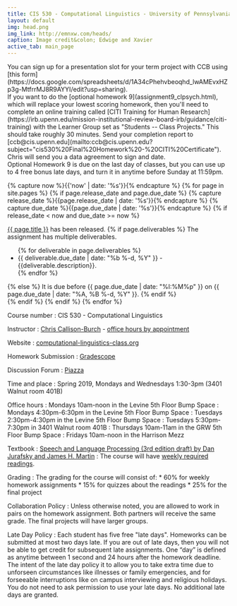 ```yaml
---
title: CIS 530 - Computational Linguistics - University of Pennsylvania
layout: default
img: head.png
img_link: http://emnxw.com/heads/
caption: Image credit&colon; Edwige and Xavier
active_tab: main_page 
---
```



<div class="alert alert-danger" markdown="1">
You can sign up for a presentation slot for your term project with CCB using [this form](https://docs.google.com/spreadsheets/d/1A34cPhehvbeoqhd_lwAMEvxHZp3g-MtfrrMJ8R9AYYI/edit?usp=sharing).
</div>


<div class="alert alert-success" markdown="1">
If you want to do the [optional homework 9](assignment9_clpsych.html), which will replace your lowest scoring homework, then you'll need to complete an online training called [CITI Training for Human Research](https://irb.upenn.edu/mission-institutional-review-board-irb/guidance/citi-training) with the Learner Group set as "Students -- Class Projects." This should take roughly 30 minutes. Send your completion report to [ccb@cis.upenn.edu](mailto:ccb@cis.upenn.edu?subject="cis530%20Final%20Homework%20-%20CITI%20Certificate").  Chris will send you a data agreement to sign and date. 
</div>

<div class="alert alert-success" markdown="1">
Optional Homework 9 is due on the last day of classes, but you can use up to 4 free bonus late days, and turn it in anytime before Sunday at 11:59pm.
</div>


<!-- Display an alert about upcoming homework assignments -->
{% capture now %}{{'now' | date: '%s'}}{% endcapture %}
{% for page in site.pages %}
{% if page.release_date and page.due_date %}
{% capture release_date %}{{page.release_date | date: '%s'}}{% endcapture %}
{% capture due_date %}{{page.due_date | date: '%s'}}{% endcapture %}
{% if release_date < now and due_date >= now %}
<div class="alert alert-info">
<a href="{{page.url}}">{{ page.title }}</a> has been released.  
{% if page.deliverables %}
The assignment has multiple deliverables.
<ul>
{% for deliverable in page.deliverables %}
<li>{{ deliverable.due_date | date: "%b %-d, %Y" }} - {{deliverable.description}}.</li>
{% endfor %}
</ul>
{% else %}
It is due before {{ page.due_date | date: "%I:%M%p" }} on {{ page.due_date | date: "%A, %B %-d, %Y" }}.
{% endif %}
</div>
{% endif %}
{% endif %}
{% endfor %}
<!-- End alert for upcoming homework assignments -->


Course number
: CIS 530 - Computational Linguistics 

Instructor
: [Chris Callison-Burch](http://www.cis.upenn.edu/~ccb/) - [office hours by appointment](ccb-office-hours.youcanbook.me)

Website 
: [computational-linguistics-class.org](http://computational-linguistics-class.org/)

Homework Submission
: [Gradescope](https://www.gradescope.com/courses/35473)

Discussion Forum
: [Piazza](https://piazza.com/upenn/spring2019/cis530)

Time and place
: Spring 2019, Mondays and Wednesdays 1:30-3pm (3401 Walnut room 401B)

Office hours
: Mondays 10am-noon in the Levine 5th Floor Bump Space
: Mondays 4:30pm-6:30pm in the Levine 5th Floor Bump Space
: Tuesdays 2:30pm-4:30pm in the Levine 5th Floor Bump Space
: Tuesdays 5:30pm-7:30pm in 3401 Walnut room 401B
: Thursdays 10am-11am in the GRW 5th Floor Bump Space
: Fridays 10am-noon in the Harrison Mezz


Textbook
: [Speech and Language Processing (3rd edition draft) by Dan Jurafsky and James H. Martin](https://web.stanford.edu/~jurafsky/slp3/)
: The course will have [weekly required readings](lectures.html).  

Grading
: The grading for the course will consist of:
    * 60% for weekly homework assignments 
    * 15% for quizzes about the readings
    * 25% for the final project

Collaboration Policy
: Unless otherwise noted, you are allowed to work in pairs on the homework assignment.  Both partners will receive the same grade.  The final projects will have larger groups. 

Late Day Policy
: Each student has five free "late days". Homeworks can be submitted at most two days late. If you are out of late days, then you will not be able to get credit for subsequent late assignments. One “day” is defined as anytime between 1 second and 24 hours after the homework deadline. The intent of the late day policy it to allow you to take extra time due to unforseen circumstances like illnesses or family emergencies, and for forseeable interruptions like on campus interviewing and religious holidays. You do not need to ask permission to use your late days. No additional late days are granted.

